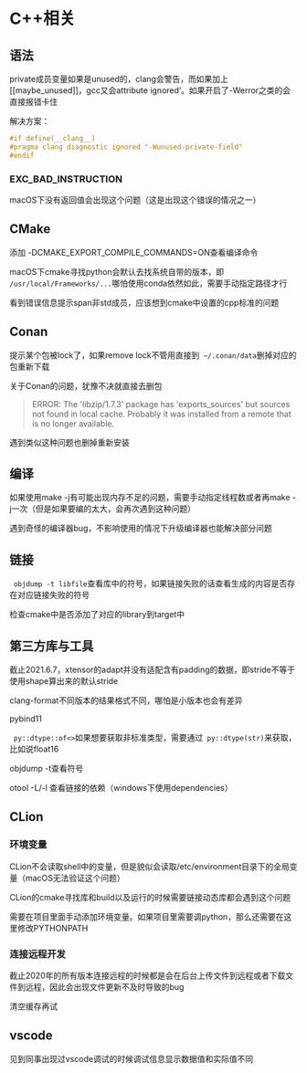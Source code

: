 # C++相关

## 语法

private成员变量如果是unused的，clang会警告，而如果加上[[maybe_unused]]，gcc又会attribute ignored‘。如果开启了-Werror之类的会直接报错卡住

解决方案：

```c++
#if define(__clang__)
#pragma clang diagnostic ignored "-Wunused-private-field"
#endif
```

### EXC_BAD_INSTRUCTION

macOS下没有返回值会出现这个问题（这是出现这个错误的情况之一）

## CMake

添加 -DCMAKE_EXPORT_COMPILE_COMMANDS=ON查看编译命令

macOS下cmake寻找python会默认去找系统自带的版本，即` /usr/local/Frameworks/...`哪怕使用conda依然如此，需要手动指定路径才行

看到错误信息提示span非std成员，应该想到cmake中设置的cpp标准的问题

## Conan

提示某个包被lock了，如果remove lock不管用直接到` ~/.conan/data`删掉对应的包重新下载

关于Conan的问题，犹豫不决就直接去删包

> ERROR: The 'libzip/1.7.3' package has 'exports_sources' but sources not found in local cache. Probably it was installed from a remote that is no longer available.

遇到类似这种问题也删掉重新安装

## 编译

如果使用make -j有可能出现内存不足的问题，需要手动指定线程数或者再make -j一次（但是如果要编的太大，会再次遇到这种问题）

遇到奇怪的编译器bug，不影响使用的情况下升级编译器也能解决部分问题

## 链接

` objdump -t libfile`查看库中的符号，如果链接失败的话查看生成的内容是否存在对应链接失败的符号

检查cmake中是否添加了对应的library到target中

## 第三方库与工具

截止2021.6.7，xtensor的adapt并没有适配含有padding的数据，即stride不等于使用shape算出来的默认stride

clang-format不同版本的结果格式不同，哪怕是小版本也会有差异

pybind11

` py::dtype::of<>`如果想要获取非标准类型，需要通过` py::dtype(str)`来获取，比如说float16

objdump -t查看符号

otool -L/-l 查看链接的依赖（windows下使用dependencies）

## CLion

### 环境变量

CLion不会读取shell中的变量，但是貌似会读取/etc/environment目录下的全局变量（macOS无法验证这个问题）

CLion的cmake寻找库和build以及运行的时候需要链接动态库都会遇到这个问题

需要在项目里面手动添加环境变量。如果项目里需要调python，那么还需要在这里修改PYTHONPATH

### 连接远程开发

截止2020年的所有版本连接远程的时候都是会在后台上传文件到远程或者下载文件到远程，因此会出现文件更新不及时导致的bug

清空缓存再试

## vscode

见到同事出现过vscode调试的时候调试信息显示数据值和实际值不同